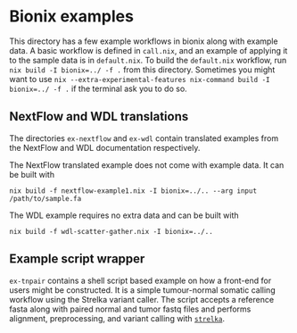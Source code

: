 # Bionix examples

This directory has a few example workflows in bionix along with example
data. A basic workflow is defined in `call.nix`, and an example of
applying it to the sample data is in `default.nix`. To build the
`default.nix` workflow, run ```nix build -I bionix=../ -f .``` from this directory.
Sometimes you might want to use ```nix --extra-experimental-features nix-command build -I bionix=../ -f .``` if the terminal ask you to do so.


## NextFlow and WDL translations

The directories `ex-nextflow` and `ex-wdl` contain translated examples
from the NextFlow and WDL documentation respectively.

The NextFlow translated example does not come with example data. It can be built with
```
nix build -f nextflow-example1.nix -I bionix=../.. --arg input /path/to/sample.fa
```

The WDL example requires no extra data and can be built with
```
nix build -f wdl-scatter-gather.nix -I bionix=../..
```

## Example script wrapper

`ex-tnpair` contains a shell script based example on how a front-end for
users might be constructed. It is a simple tumour-normal somatic calling
workflow using the Strelka variant caller. The script accepts a
reference fasta along with paired normal and tumor fastq files and
performs alignment, preprocessing, and variant calling with
[`strelka`](https://github.com/Illumina/strelka).
